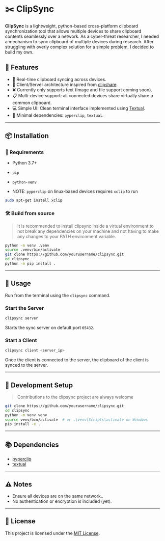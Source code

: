 # ✂️ ClipSync

**ClipSync** is a lightweight, python-based cross-platform clipboard synchronization tool that allows multiple devices to share clipboard contents seamlessly over a network.
As a cyber-threat researcher, I needed a mechanism to sync clipboard of multiple devices during research.
After struggling with overly complex solution for a simple problem, I decided to build my own.

## 🚀 Features

- 🔄 Real-time clipboard syncing across devices.
- 🔦 Client/Server architecture inspired from [clipshare](https://github.com/reu/clipshare).
- ❌ Currently only supports text (Image and file support coming soon).
- 📋 Multi-device support: all connected devices share virtually share a common clipboard.
- 💻 Simple UI: Clean terminal interface implemented using [Textual](https://github.com/Textualize/textual).
- 🐍 Minimal dependencies: `pyperclip`, `textual`.

---

## 📦 Installation

### 📌 Requirements

- Python 3.7+
- `pip`
- `python-venv`

- NOTE: `pyperclip` on linux-based devices requires `xclip` to run

```bash
sudo apt-get install xclip
```

### 🛠️ Build from source

> It is recommended to install clipsync inside a virtual environment to not break any dependencies on your machine and not having to make any changes to your PATH environment variable.

```bash
python -m venv .venv
source .venv/bin/activate
git clone https://github.com/yourusername/clipsync.git
cd clipsync
python -m pip install .
```
---

## 👥 Usage

Run from the terminal using the `clipsync` command.

### Start the Server

```bash
clipsync server
```

Starts the sync server on default port `65432`.

### Start a Client

```bash
clipsync client <server_ip>
```

Once the client is connected to the server, the clipboard of the client is synced to the server.

---

## 🧪 Development Setup
> Contributions to the clipsync project are always welcome

```bash
git clone https://github.com/yourusername/clipsync.git
cd clipsync
python -m venv venv
source venv/bin/activate  # or .\venv\Scripts\activate on Windows
pip install -e .
```

---

## 📚 Dependencies

- [pyperclip](https://pypi.org/project/pyperclip/)
- [textual](https://pypi.org/project/textual/)

---

## ⚠️ Notes

- Ensure all devices are on the same network..
- No authentication or encryption is included (yet).

---

## 📝 License

This project is licensed under the [MIT License](LICENSE).

